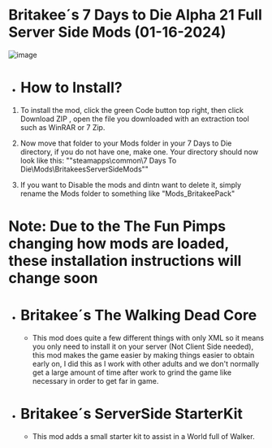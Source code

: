 # __Britakee´s 7 Days to Die Alpha 21 Full Server Side Mods__ (01-16-2024)

![image](https://github.com/realBritakee/britakeesserversidemods/assets/127439938/3af78b4d-ee1e-4e21-acdd-1cabeafcf569)

- # How to Install?

1. To install the mod, click the green Code button top right, then click Download ZIP , open the file you downloaded with an extraction tool such as WinRAR or 7 Zip.

2. Now move that folder to your Mods folder in your 7 Days to Die directory, if you do not have one, make one.
Your directory should now look like this: ""steamapps\common\7 Days To Die\Mods\BritakeesServerSideMods""

3. If you want to Disable the mods and dintn want to delete it, simply rename the Mods folder to something like "Mods_BritakeePack"

# Note: Due to the The Fun Pimps changing how mods are loaded, these installation instructions will change soon

- # Britakee´s The Walking Dead Core

  - This mod does quite a few different things with only XML so it means you only need to install it on your server   (Not Client Side needed), this mod makes the game easier by making things easier to obtain early on, I did this as I work with other adults and we don't normally get a large amount of time after work to grind the game like necessary in order to get far in game.

- # Britakee´s ServerSide StarterKit

  - This mod adds a small starter kit to assist in a World full of Walker.
